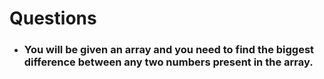 # Questions

- ### You will be given an array and you need to find the biggest difference between any two numbers present in the array. 
